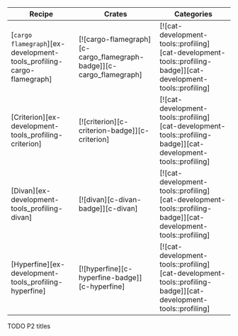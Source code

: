 | Recipe | Crates | Categories |
|--------|--------|------------|
| [`cargo flamegraph`][ex-development-tools_profiling-cargo-flamegraph] | [![cargo-flamegraph][c-cargo_flamegraph-badge]][c-cargo_flamegraph] | [![cat-development-tools::profiling][cat-development-tools::profiling-badge]][cat-development-tools::profiling] |
| [Criterion][ex-development-tools_profiling-criterion] | [![criterion][c-criterion-badge]][c-criterion] | [![cat-development-tools::profiling][cat-development-tools::profiling-badge]][cat-development-tools::profiling] |
| [Divan][ex-development-tools_profiling-divan] | [![divan][c-divan-badge]][c-divan] | [![cat-development-tools::profiling][cat-development-tools::profiling-badge]][cat-development-tools::profiling] |
| [Hyperfine][ex-development-tools_profiling-hyperfine] | [![hyperfine][c-hyperfine-badge]][c-hyperfine] | [![cat-development-tools::profiling][cat-development-tools::profiling-badge]][cat-development-tools::profiling] |

<div class="hidden">
TODO P2 titles
</div>
